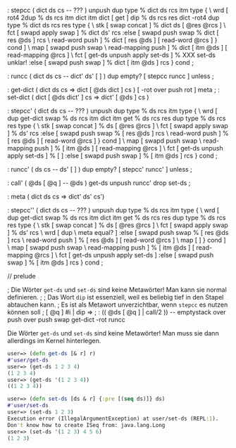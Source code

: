 : stepcc ( dict ds cs -- ??? )
  unpush dup type                        % dict ds rcs itm type 
  {
    \ wrd [ rot4 2dup                    % ds rcs itm dict itm dict 
            [ get ] dip                  % ds rcs res          dict
            -rot4 dup type               % dict ds rcs res type
            {
              \ stk [ swap concat ]      % dict ds [ @res @rcs ]
              \ fct [ swapd apply swap ] % dict ds' rcs
              :else [ swapd push swap    % dict [ res @ds ] rcs
                      \ read-word push ] % dict [ res @ds ] [ read-word @rcs ]
            } cond
          ]
    \ map [ swapd push swap
            \ read-mapping push ]        % dict [ itm @ds ] [ read-mapping @rcs ]
    \ fct [ get-ds unpush apply set-ds ] % XXX set-ds unklar!
    :else [ swapd push swap ]            % dict [ itm @ds ] rcs
  } cond ;

: runcc ( dict ds cs -- dict' ds' [ ] ) dup empty? [ stepcc runcc ] unless ;

: get-dict ( dict ds cs => dict [ @ds dict ] cs ) [ -rot over push rot ] meta  ;
: set-dict ( dict [ @ds dict' ] cs => dict' [ @ds ] cs ) 

: stepcc' ( dict ds cs -- ??? )
  unpush dup type                        % ds rcs itm type 
  {
    \ wrd [ dup get-dict swap            % ds rcs itm dict itm 
            get                          % ds rcs res
            dup type                     % ds rcs res type
            {
              \ stk [ swap concat ]      % ds [ @res @rcs ]
              \ fct [ swapd apply swap ] % ds' rcs
              :else [ swapd push swap    % [ res @ds ] rcs
                      \ read-word push ] % [ res @ds ] [ read-word @rcs ]
            } cond
          ]
    \ map [ swapd push swap
            \ read-mapping push ]        % [ itm @ds ] [ read-mapping @rcs ]
    \ fct [ get-ds unpush apply set-ds ] % [ ]
    :else [ swapd push swap ]            % [ itm @ds ] rcs
  } cond ;

: runcc' ( ds cs -- ds' [ ] ) dup empty? [ stepcc' runcc' ] unless ;

: call' ( @ds [ @q ] -- @ds ) get-ds unpush runcc' drop set-ds ;

: meta ( dict ds cs => dict' ds' cs')

: stepcc'' ( dict ds cs -- ??? )
  unpush dup type                        % ds rcs itm type 
  {
    \ wrd [ dup get-dict swap            % ds rcs itm dict itm 
            get                          % ds rcs res
            dup type                     % ds rcs res type
            {
              \ stk [ swap concat ]      % ds [ @res @rcs ]
              \ fct [ swapd apply swap ] % ds' rcs
              \ wrd [ dup \ meta equal? ]
              :else [ swapd push swap    % [ res @ds ] rcs
                      \ read-word push ] % [ res @ds ] [ read-word @rcs ]
              \ map [ ]
            } cond
          ]
    \ map [ swapd push swap
            \ read-mapping push ]        % [ itm @ds ] [ read-mapping @rcs ]
    \ fct [ get-ds unpush apply set-ds ]
    :else [ swapd push swap ]            % [ itm @ds ] rcs
  } cond ;

// prelude 

; Die Wörter `get-ds` und `set-ds` sind keine Metawörter! Man kann sie normal definieren.
;
; Das Wort `dip` ist essenziell, weil es beliebig tief in den Stapel abtauchen kann.
; Es ist als Metawort unverzichtbar, wenn `stepcc` es nutzen können soll
; [ @q ] #i | dip => 
;  : (( @ds [ @q ] | call/2 )) -- emptystack over push over push swap get-dict -rot runcc 


Die Wörter `get-ds` und `set-ds` sind keine Metawörter! Man muss sie dann allerdings im Kernel hinterlegen.

```clojure
user=> (defn get-ds [& r] r)
#'user/get-ds
user=> (get-ds 1 2 3 4)
(1 2 3 4)
user=> (get-ds '(1 2 3 4))
((1 2 3 4))
```

```clojure
user=> (defn set-ds [ds & r] {:pre [(seq ds)]} ds)
#'user/set-ds
user=> (set-ds 1 2 3)
Execution error (IllegalArgumentException) at user/set-ds (REPL:1).
Don't know how to create ISeq from: java.lang.Long
user=> (set-ds '(1 2 3) 4 5 6)
(1 2 3)
```
